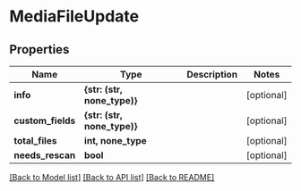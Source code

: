 # MediaFileUpdate


## Properties

Name | Type | Description | Notes
------------ | ------------- | ------------- | -------------
**info** | **{str: (str, none_type)}** |  | [optional] 
**custom_fields** | **{str: (str, none_type)}** |  | [optional] 
**total_files** | **int, none_type** |  | [optional] 
**needs_rescan** | **bool** |  | [optional] 

[[Back to Model list]](../#documentation-for-models) [[Back to API list]](../#documentation-for-api-endpoints) [[Back to README]](../)


